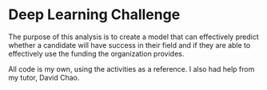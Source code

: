 # Deep Learning Challenge

The purpose of this analysis is to create a model that can effectively predict whether a candidate will have success in their field and if they are able to effectively use the funding the organization provides.

All code is my own, using the activities as a reference. I also had help from my tutor, David Chao.
